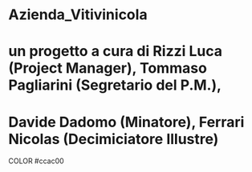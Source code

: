 # Azienda_Vitivinicola
# un progetto a cura di Rizzi Luca (Project Manager), Tommaso Pagliarini (Segretario del P.M.), 
# Davide Dadomo (Minatore), Ferrari Nicolas (Decimiciatore Illustre)


COLOR
#ccac00


